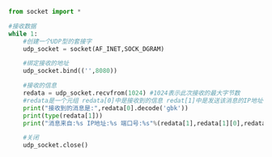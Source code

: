 
<BlogInfo title="2.使用UPD接受数据" author="白日梦想猿" pv=0 read_times=0 pre_cost_time=0分22秒 category="网络编程" tag_list="['网络编程']" create_time="2020.05.16 16:36:12" update_time="2020.06.19 14:40:28" />

```python
from socket import *

#接收数据
while 1:
    #创建一个UDP型的套接字
    udp_socket = socket(AF_INET,SOCK_DGRAM)

    #绑定接收的地址
    udp_socket.bind(('',8080))

    #接收的信息
    redata = udp_socket.recvfrom(1024) #1024表示此次接收的最大字节数
    #redata是一个元组 redata[0]中是接收到的信息 redat[1]中是发送该消息的IP地址+端口号
    print("接收到的消息是:",redata[0].decode('gbk'))
    print(type(redata[1]))
    print("消息来自:%s IP地址:%s 端口号:%s"%(redata[1],redata[1][0],redata[1][1]))

    #关闭
    udp_socket.close()
```
